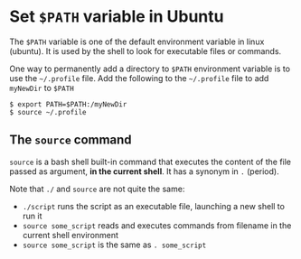 # Set `$PATH` variable in Ubuntu

The `$PATH` variable is one of the default environment variable in linux (ubuntu). It is used by the shell to look for executable files or commands.

One way to permanently add a directory to `$PATH` environment variable is to use the `~/.profile` file. Add the following to the `~/.profile` file to add `myNewDir` to `$PATH`

```
$ export PATH=$PATH:/myNewDir
$ source ~/.profile
```

## The `source` command

`source` is a bash shell built-in command that executes the content of the file passed as argument, **in the current shell**. It has a synonym in `.` (period). 

Note that `./` and `source` are not quite the same: 

- `./script` runs the script as an executable file, launching a new shell to run it 
- `source some_script` reads and executes commands from filename in the current shell environment
- `source some_script` is the same as `. some_script`
